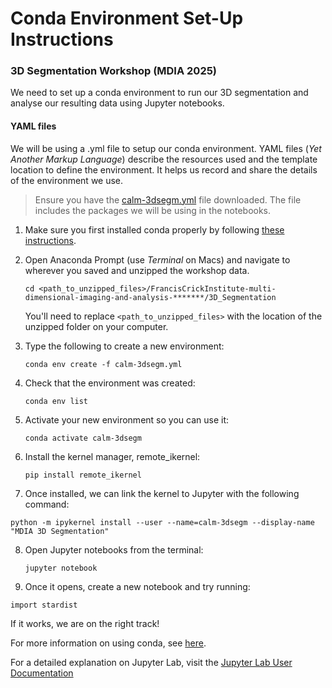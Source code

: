 # Conda Environment Set-Up Instructions
### 3D Segmentation Workshop (MDIA 2025)

We need to set up a conda environment to run our 3D segmentation and analyse our resulting data using Jupyter notebooks.

#### YAML files
We will be using a .yml file to setup our conda environment.  YAML files (*Yet Another Markup Language*) describe the resources used and the template location to define the environment. It helps us record and share the details of the environment we use.

> Ensure you have the [calm-3dsegm.yml](calm-3dsegm.yml) file downloaded. The file includes the packages we will be using in the notebooks.

1. Make sure you first installed conda properly by following [these instructions](./../Pages/Installation-Instructions.md#installing-conda).

2. Open Anaconda Prompt (use *Terminal* on Macs) and navigate to wherever you saved and unzipped the workshop data.
    ```
    cd <path_to_unzipped_files>/FrancisCrickInstitute-multi-dimensional-imaging-and-analysis-*******/3D_Segmentation
    ```
    You'll need to replace `<path_to_unzipped_files>` with the location of the unzipped folder on your computer.
3. Type the following to create a new environment:
    ```
    conda env create -f calm-3dsegm.yml
    ```
4. Check that the environment was created:
    ```
    conda env list
    ```
5. Activate your new environment so you can use it:
    ```
    conda activate calm-3dsegm
    ```
6. Install the kernel manager, remote_ikernel:
    ```
    pip install remote_ikernel
    ```
7. Once installed, we can link the kernel to Jupyter with the following command:
  ```
  python -m ipykernel install --user --name=calm-3dsegm --display-name "MDIA 3D Segmentation"
  ```
8. Open Jupyter notebooks from the terminal:
    ```
    jupyter notebook
    ```
9. Once it opens, create a new notebook and try running:
  ```
  import stardist
  ```
  If it works, we are on the right track!


For more information on using conda, see [here](https://conda.io/projects/conda/en/latest/user-guide/getting-started.html).

For a detailed explanation on Jupyter Lab, visit the [Jupyter Lab User Documentation](https://jupyterlab.readthedocs.io/en/latest/)


